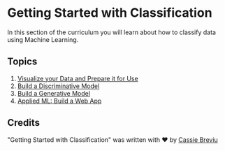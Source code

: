 # Getting Started with Classification

In this section of the curriculum you will learn about how to classify data using Machine Learning. 

## Topics

1. [Visualize your Data and Prepare it for Use](1-Data/README.md)
2. [Build a Discriminative Model](2-Discriminative/README.md)
3. [Build a Generative Model](3-Generative/README.md)
4. [Applied ML: Build a Web App](4-Applied/README.md)
## Credits

"Getting Started with Classification" was written with ♥️ by [Cassie Breviu](@cassieview)